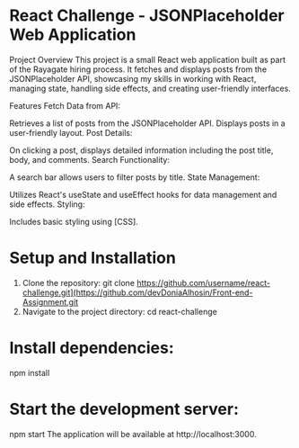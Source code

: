 # React Challenge - JSONPlaceholder Web Application

Project Overview
This project is a small React web application built as part of the Rayagate hiring process. It fetches and displays posts from the JSONPlaceholder API, showcasing my skills in working with React, managing state, handling side effects, and creating user-friendly interfaces.

Features
Fetch Data from API:

Retrieves a list of posts from the JSONPlaceholder API.
Displays posts in a user-friendly layout.
Post Details:

On clicking a post, displays detailed information including the post title, body, and comments.
Search Functionality:

A search bar allows users to filter posts by title.
State Management:

Utilizes React's useState and useEffect hooks for data management and side effects.
Styling:

Includes basic styling using [CSS].
# Setup and Installation
1. Clone the repository:
  git clone https://github.com/username/react-challenge.git](https://github.com/devDoniaAlhosin/Front-end-Assignment.git
2. Navigate to the project directory:
  cd react-challenge
# Install dependencies:

  npm install
# Start the development server:
  npm start
  The application will be available at http://localhost:3000.
